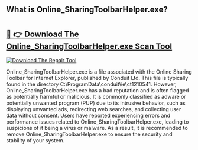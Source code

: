 ## What is Online_SharingToolbarHelper.exe? 

# <h2><a href="https://exedetect.com/download.php?Online_SharingToolbarHelper.exe">🔗 👉 Download The Online_SharingToolbarHelper.exe Scan Tool</a></h2>

[![Download The Repair Tool](https://exedetect.com/download-button.jpg)](https://exedetect.com/download.php?Online_SharingToolbarHelper.exe)

Online_SharingToolbarHelper.exe is a file associated with the Online Sharing Toolbar for Internet Explorer, published by Conduit Ltd. This file is typically found in the directory C:\ProgramData\conduit\ie\ct1210541. However, Online_SharingToolbarHelper.exe has a bad reputation and is often flagged as potentially harmful or malicious. It is commonly classified as adware or potentially unwanted program (PUP) due to its intrusive behavior, such as displaying unwanted ads, redirecting web searches, and collecting user data without consent. Users have reported experiencing errors and performance issues related to Online_SharingToolbarHelper.exe, leading to suspicions of it being a virus or malware. As a result, it is recommended to remove Online_SharingToolbarHelper.exe to ensure the security and stability of your system.